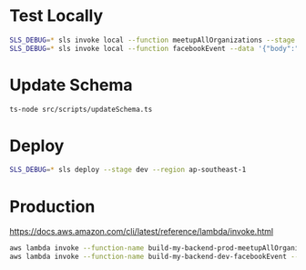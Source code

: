# Test Locally

```sh
SLS_DEBUG=* sls invoke local --function meetupAllOrganizations --stage dev --region ap-southeast-1
SLS_DEBUG=* sls invoke local --function facebookEvent --data '{"body":"{\"id\":\"2202484380027712\",\"region\":\"kl\"}"}' --stage dev --region ap-southeast-1
```

# Update Schema

```sh
ts-node src/scripts/updateSchema.ts
```

# Deploy

```sh
SLS_DEBUG=* sls deploy --stage dev --region ap-southeast-1
```

# Production

https://docs.aws.amazon.com/cli/latest/reference/lambda/invoke.html

```sh
aws lambda invoke --function-name build-my-backend-prod-meetupAllOrganizations /dev/stdout
aws lambda invoke --function-name build-my-backend-dev-facebookEvent --payload '{"body":"{\"id\":\"2202484380027712\",\"region\":\"kl\"}"}' /dev/stdout
```
